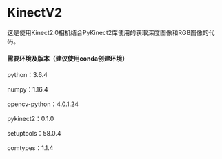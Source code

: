 # KinectV2

​	这是使用Kinect2.0相机结合PyKinect2库使用的获取深度图像和RGB图像的代码。



#### 需要环境及版本（建议使用conda创建环境）

python：3.6.4

numpy：1.16.4

opencv-python：4.0.1.24

pykinect2：0.1.0

setuptools：58.0.4

comtypes：1.1.4